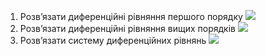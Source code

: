 1. Розв’язати диференційні рівняння першого порядку
   ![](https://i.imgur.com/ohFMu6i.png)
2. Розв’язати диференційні рівняння вищих порядків
   ![](https://i.imgur.com/xMAWYkt.png)
3. Розв’язати систему диференційних рівнянь
   ![](https://i.imgur.com/lHaJgGD.png)
